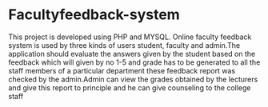 # Facultyfeedback-system
This project is developed using PHP and MYSQL. Online faculty feedback system is used by  three kinds of users student, faculty and admin.The application should evaluate the answers  given by the student based on the feedback which will given by no 1-5 and grade has to be  generated to all the staff members of a particular department these feedback report was checked  by the admin.Admin can view the grades obtained by the lecturers and give this report to  principle and he can give counseling to the college staff
